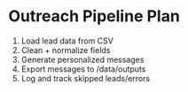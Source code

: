 # Outreach Pipeline Plan
1. Load lead data from CSV
2. Clean + normalize fields
3. Generate personalized messages
4. Export messages to /data/outputs
5. Log and track skipped leads/errors
